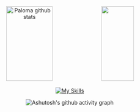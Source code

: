 <div align="center">  
  <img width="49%" height="195px" src="https://github-readme-stats.vercel.app/api?username=palomahtml&show_icons=true&count_private=true&hide_border=true&title_color=FFF&icon_color=FFF&text_color=FFF&bg_color=0d1117" alt="Paloma github stats" /> 
  <img width="41%" height="195px" src="https://github-readme-stats.vercel.app/api/top-langs/?username=palomahtml&layout=compact&hide_border=true&title_color=FFF&text_color=FFF&bg_color=0d1117" />

[![My Skills](https://skillicons.dev/icons?i=c,cpp,java,python,clion,idea,pycharm,mysql)](https://skillicons.dev)

![Ashutosh's github activity graph](https://github-readme-activity-graph.vercel.app/graph?username=palomahtml&bg_color=0d1117&color=FFF&line=FFF&point=FFF&area=true&hide_border=true)
